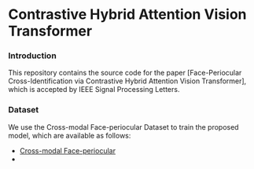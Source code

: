 # Contrastive Hybrid Attention Vision Transformer

### Introduction
This repository contains the source code for the paper [Face-Periocular Cross-Identification via Contrastive Hybrid Attention Vision Transformer], which is accepted by IEEE Signal Processing Letters.


### Dataset
We use the Cross-modal Face-periocular Dataset to train the proposed model, which are available as follows:
- [Cross-modal Face-periocular]([https://shapenet.org/](https://www.kaggle.com/datasets/leslietiong/cmfpdb))
- 
